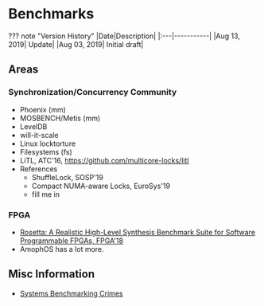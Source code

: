 # Benchmarks

??? note "Version History"
	|Date|Description|
	|:---|-----------|
	|Aug 13, 2019| Update|
	|Aug 03, 2019| Initial draft|

## Areas

### Synchronization/Concurrency Community

- Phoenix (mm)
- MOSBENCH/Metis (mm)
- LevelDB
- will-it-scale
- Linux locktorture
- Filesystems (fs)
- LiTL, ATC'16, https://github.com/multicore-locks/litl
- References
    - ShuffleLock, SOSP'19
    - Compact NUMA-aware Locks, EuroSys'19
    - fill me in

### FPGA

- [Rosetta: A Realistic High-Level Synthesis Benchmark Suite for Software Programmable FPGAs, FPGA'18](https://hj424.github.io/papers/rosetta_fpga2018.pdf)
- AmophOS has a lot more.

## Misc Information

- [Systems Benchmarking Crimes](https://www.cse.unsw.edu.au/~gernot/benchmarking-crimes.html)
